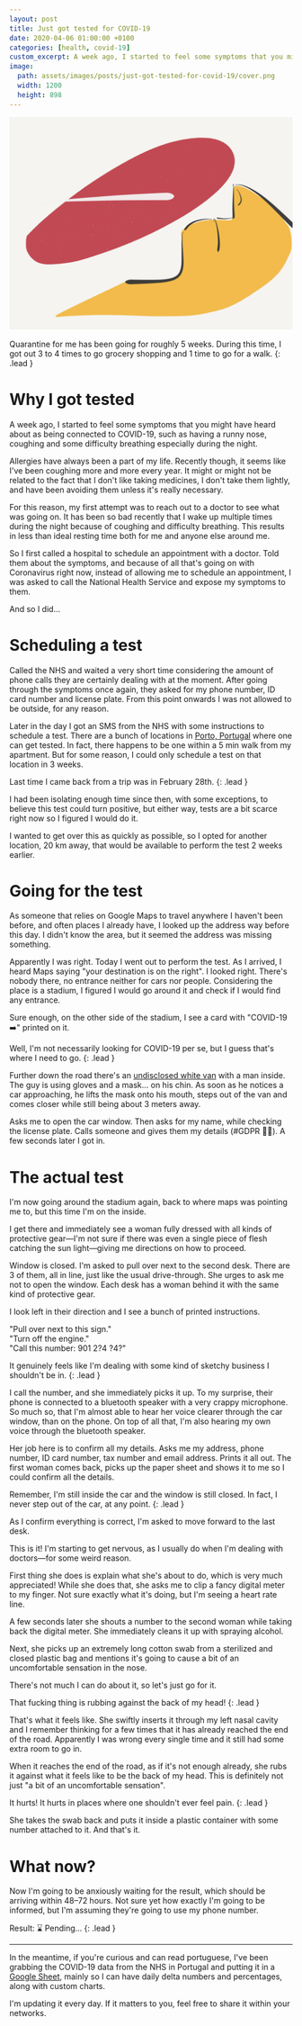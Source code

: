 ```yaml
---
layout: post
title: Just got tested for COVID-19
date: 2020-04-06 01:00:00 +0100
categories: [health, covid-19]
custom_excerpt: A week ago, I started to feel some symptoms that you might have heard about as being connected to COVID-19, such as having a runny nose, coughing and some difficulty breathing especially during the night.
image:
  path: assets/images/posts/just-got-tested-for-covid-19/cover.png
  width: 1200 
  height: 898
---
```


![COVID-19 nasal test](assets/images/posts/just-got-tested-for-covid-19/cover.png)

Quarantine for me has been going for roughly 5 weeks. During this time, I got out 3 to 4 times to go grocery shopping and 1 time to go for a walk.
{: .lead }


# Why I got tested

A week ago, I started to feel some symptoms that you might have heard about as being connected to COVID-19, such as having a runny nose, coughing and some difficulty breathing especially during the night.

Allergies have always been a part of my life. Recently though, it seems like I've been coughing more and more every year. It might or might not be related to the fact that I don't like taking medicines, I don't take them lightly, and have been avoiding them unless it's really necessary.

For this reason, my first attempt was to reach out to a doctor to see what was going on. It has been so bad recently that I wake up multiple times during the night because of coughing and difficulty breathing. This results in less than ideal resting time both for me and anyone else around me.

So I first called a hospital to schedule an appointment with a doctor. Told them about the symptoms, and because of all that's going on with Coronavirus right now, instead of allowing me to schedule an appointment, I was asked to call the National Health Service and expose my symptoms to them.

And so I did...

# Scheduling a test

Called the NHS and waited a very short time considering the amount of phone calls they are certainly dealing with at the moment. After going through the symptoms once again, they asked for my phone number, ID card number and license plate. From this point onwards I was not allowed to be outside, for any reason.

Later in the day I got an SMS from the NHS with some instructions to schedule a test. There are a bunch of locations in [Porto, Portugal](https://goo.gl/maps/snqpqyqjmzZWbNX69) where one can get tested. In fact, there happens to be one within a 5 min walk from my apartment. But for some reason, I could only schedule a test on that location in 3 weeks.

Last time I came back from a trip was in February 28th.
{: .lead }

I had been isolating enough time since then, with some exceptions, to believe this test could turn positive, but either way, tests are a bit scarce right now so I figured I would do it.

I wanted to get over this as quickly as possible, so I opted for another location, 20 km away, that would be available to perform the test 2 weeks earlier.

# Going for the test

As someone that relies on Google Maps to travel anywhere I haven't been before, and often places I already have, I looked up the address way before this day. I didn't know the area, but it seemed the address was missing something.

Apparently I was right. Today I went out to perform the test. As I arrived, I heard Maps saying "your destination is on the right". I looked right. There's nobody there, no entrance neither for cars nor people. Considering the place is a stadium, I figured I would go around it and check if I would find any entrance.

Sure enough, on the other side of the stadium, I see a card with "COVID-19 ➡️" printed on it.

Well, I'm not necessarily looking for COVID-19 per se, but I guess that's where I need to go.
{: .lead }

Further down the road there's an [undisclosed white van](https://media.giphy.com/media/3orieXm0euA34OIIlW/giphy.gif) with a man inside. The guy is using gloves and a mask… on his chin. As soon as he notices a car approaching, he lifts the mask onto his mouth, steps out of the van and comes closer while still being about 3 meters away.

Asks me to open the car window. Then asks for my name, while checking the license plate. Calls someone and gives them my details (#GDPR 🤷‍♂️). A few seconds later I got in.

# The actual test

I'm now going around the stadium again, back to where maps was pointing me to, but this time I'm on the inside.

I get there and immediately see a woman fully dressed with all kinds of protective gear—I'm not sure if there was even a single piece of flesh catching the sun light—giving me directions on how to proceed.

Window is closed. I'm asked to pull over next to the second desk. There are 3 of them, all in line, just like the usual drive-through. She urges to ask me not to open the window. Each desk has a woman behind it with the same kind of protective gear.

I look left in their direction and I see a bunch of printed instructions.

"Pull over next to this sign."  
"Turn off the engine."  
"Call this number: 901 2?4 ?4?"  

It genuinely feels like I'm dealing with some kind of sketchy business I shouldn't be in.
{: .lead }

I call the number, and she immediately picks it up. To my surprise, their phone is connected to a bluetooth speaker with a very crappy microphone. So much so, that I'm almost able to hear her voice clearer through the car window, than on the phone. On top of all that, I'm also hearing my own voice through the bluetooth speaker.

Her job here is to confirm all my details. Asks me my address, phone number, ID card number, tax number and email address. Prints it all out. The first woman comes back, picks up the paper sheet and shows it to me so I could confirm all the details.

Remember, I'm still inside the car and the window is still closed. In fact, I never step out of the car, at any point.
{: .lead }

As I confirm everything is correct, I'm asked to move forward to the last desk.

This is it! I'm starting to get nervous, as I usually do when I'm dealing with doctors—for some weird reason.

First thing she does is explain what she's about to do, which is very much appreciated! While she does that, she asks me to clip a fancy digital meter to my finger. Not sure exactly what it's doing, but I'm seeing a heart rate line.

A few seconds later she shouts a number to the second woman while taking back the digital meter. She immediately cleans it up with spraying alcohol.

Next, she picks up an extremely long cotton swab from a sterilized and closed plastic bag and mentions it's going to cause a bit of an uncomfortable sensation in the nose.

There's not much I can do about it, so let's just go for it.

That fucking thing is rubbing against the back of my head!
{: .lead }

That's what it feels like. She swiftly inserts it through my left nasal cavity and I remember thinking for a few times that it has already reached the end of the road. Apparently I was wrong every single time and it still had some extra room to go in.

When it reaches the end of the road, as if it's not enough already, she rubs it against what it feels like to be the back of my head. This is definitely not just "a bit of an uncomfortable sensation".

It hurts! It hurts in places where one shouldn't ever feel pain.
{: .lead }

She takes the swab back and puts it inside a plastic container with some number attached to it. And that's it.

# What now?

Now I'm going to be anxiously waiting for the result, which should be arriving within 48–72 hours. Not sure yet how exactly I'm going to be informed, but I'm assuming they're going to use my phone number.

Result: ⌛️ Pending…
{: .lead }

---

In the meantime, if you're curious and can read portuguese, I've been grabbing the COVID-19 data from the NHS in Portugal and putting it in a [Google Sheet](https://docs.google.com/spreadsheets/d/1v6jMH6gVoNqVv00qiBVuP5D5NlqNtnmI9Fah4n0H2Rc/), mainly so I can have daily delta numbers and percentages, along with custom charts.

I'm updating it every day. If it matters to you, feel free to share it within your networks.
